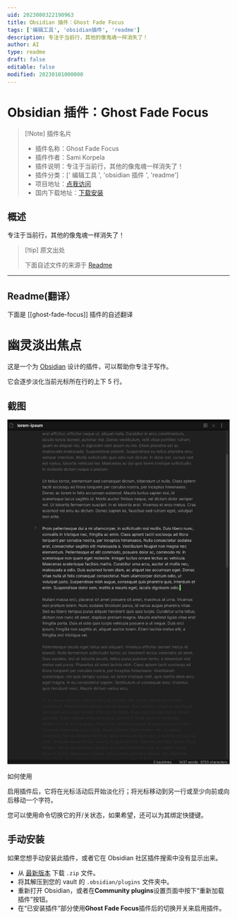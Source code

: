 ```yaml
---
uid: 2023080322190963
title: Obsidian 插件：Ghost Fade Focus
tags: ['编辑工具', 'obsidian插件', 'readme']
description: 专注于当前行，其他的像鬼魂一样消失了！
author: AI
type: readme
draft: false
editable: false
modified: 20230101000000
---
```


# Obsidian 插件：Ghost Fade Focus

> [!Note] 插件名片
> - 插件名称：Ghost Fade Focus
> - 插件作者：Sami Korpela
> - 插件说明：专注于当前行，其他的像鬼魂一样消失了！
> - 插件分类：[' 编辑工具 ', 'obsidian 插件 ', 'readme']
> - 项目地址：[点我访问](https://github.com/skipadu/obsidian-ghost-fade-focus)
> - 国内下载地址：[下载安装](https://pkmer.cn/products/plugin/pluginMarket/?ghost-fade-focus)

## 概述

专注于当前行，其他的像鬼魂一样消失了！

> [!tip] 原文出处
>
>下面自述文件的来源于 [Readme](https://ghproxy.net/https://raw.githubusercontent.com/skipadu/obsidian-ghost-fade-focus/main/README.md)
>

---

## Readme(翻译）

下面是 [[ghost-fade-focus]] 插件的自述翻译

# 幽灵淡出焦点

这是一个为 [Obsidian](https://obsidian.md/) 设计的插件，可以帮助你专注于写作。

它会逐步淡化当前光标所在行的上下 5 行。

## 截图

![Focus](https://raw.githubusercontent.com/skipadu/obsidian-ghost-fade-focus/main/images/focus.png "Focus")

如何使用

启用插件后，它将在光标活动后开始淡化行；将光标移动到另一行或至少向前或向后移动一个字符。

您可以使用命令切换它的开/关状态，如果希望，还可以为其绑定快捷键。

## 手动安装

如果您想手动安装此插件，或者它在 Obsidian 社区插件搜索中没有显示出来。

- 从 [最新版本](https://github.com/skipadu/obsidian-ghost-fade-focus/releases/latest) 下载 `.zip` 文件。
- 将其解压到您的 vault 的 `.obsidian/plugins` 文件夹中。
- 重新打开 Obsidian，或者在**Community plugins**设置页面中按下“重新加载插件”按钮。
- 在“已安装插件”部分使用**Ghost Fade Focus**插件后的切换开关来启用插件。



